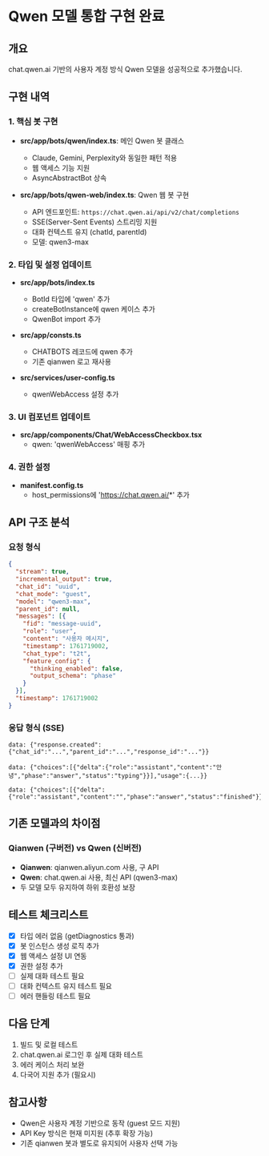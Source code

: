# Qwen 모델 통합 구현 완료

## 개요
chat.qwen.ai 기반의 사용자 계정 방식 Qwen 모델을 성공적으로 추가했습니다.

## 구현 내역

### 1. 핵심 봇 구현
- **src/app/bots/qwen/index.ts**: 메인 Qwen 봇 클래스
  - Claude, Gemini, Perplexity와 동일한 패턴 적용
  - 웹 액세스 기능 지원
  - AsyncAbstractBot 상속

- **src/app/bots/qwen-web/index.ts**: Qwen 웹 봇 구현
  - API 엔드포인트: `https://chat.qwen.ai/api/v2/chat/completions`
  - SSE(Server-Sent Events) 스트리밍 지원
  - 대화 컨텍스트 유지 (chatId, parentId)
  - 모델: qwen3-max

### 2. 타입 및 설정 업데이트
- **src/app/bots/index.ts**
  - BotId 타입에 'qwen' 추가
  - createBotInstance에 qwen 케이스 추가
  - QwenBot import 추가

- **src/app/consts.ts**
  - CHATBOTS 레코드에 qwen 추가
  - 기존 qianwen 로고 재사용

- **src/services/user-config.ts**
  - qwenWebAccess 설정 추가

### 3. UI 컴포넌트 업데이트
- **src/app/components/Chat/WebAccessCheckbox.tsx**
  - qwen: 'qwenWebAccess' 매핑 추가

### 4. 권한 설정
- **manifest.config.ts**
  - host_permissions에 'https://chat.qwen.ai/*' 추가

## API 구조 분석

### 요청 형식
```json
{
  "stream": true,
  "incremental_output": true,
  "chat_id": "uuid",
  "chat_mode": "guest",
  "model": "qwen3-max",
  "parent_id": null,
  "messages": [{
    "fid": "message-uuid",
    "role": "user",
    "content": "사용자 메시지",
    "timestamp": 1761719002,
    "chat_type": "t2t",
    "feature_config": {
      "thinking_enabled": false,
      "output_schema": "phase"
    }
  }],
  "timestamp": 1761719002
}
```

### 응답 형식 (SSE)
```
data: {"response.created":{"chat_id":"...","parent_id":"...","response_id":"..."}}

data: {"choices":[{"delta":{"role":"assistant","content":"안녕","phase":"answer","status":"typing"}}],"usage":{...}}

data: {"choices":[{"delta":{"role":"assistant","content":"","phase":"answer","status":"finished"}}]}
```

## 기존 모델과의 차이점

### Qianwen (구버전) vs Qwen (신버전)
- **Qianwen**: qianwen.aliyun.com 사용, 구 API
- **Qwen**: chat.qwen.ai 사용, 최신 API (qwen3-max)
- 두 모델 모두 유지하여 하위 호환성 보장

## 테스트 체크리스트
- [x] 타입 에러 없음 (getDiagnostics 통과)
- [x] 봇 인스턴스 생성 로직 추가
- [x] 웹 액세스 설정 UI 연동
- [x] 권한 설정 추가
- [ ] 실제 대화 테스트 필요
- [ ] 대화 컨텍스트 유지 테스트 필요
- [ ] 에러 핸들링 테스트 필요

## 다음 단계
1. 빌드 및 로컬 테스트
2. chat.qwen.ai 로그인 후 실제 대화 테스트
3. 에러 케이스 처리 보완
4. 다국어 지원 추가 (필요시)

## 참고사항
- Qwen은 사용자 계정 기반으로 동작 (guest 모드 지원)
- API Key 방식은 현재 미지원 (추후 확장 가능)
- 기존 qianwen 봇과 별도로 유지되어 사용자 선택 가능
